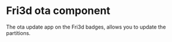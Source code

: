 # Fri3d ota component

The ota update app on the Fri3d badges, allows you to update the partitions.
